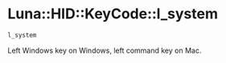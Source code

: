 # Luna::HID::KeyCode::l_system

```c++
l_system
```

Left Windows key on Windows, left command key on Mac. 

